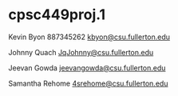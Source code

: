 # cpsc449proj.1

Kevin Byon     887345262      kbyon@csu.fullerton.edu 


Johnny Quach     JqJohnny@csu.fullerton.edu


Jeevan Gowda     jeevangowda@csu.fullerton.edu


Samantha Rehome     4srehome@csu.fullerton.edu


